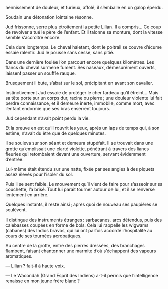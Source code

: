 hennissement de douleur, et furieux, affolé, il s’emballe en un galop éperdu.

Soudain une détonation lointaine résonne.

Jud frissonne, serre plus étroitement la petite Lilian. Il a compris… Ce
coup de revolver a tué le père de l’enfant. Et il talonne sa monture, dont la
vitesse semble s’accroître encore.

Cela dure longtemps. Le cheval haletant, dont le poitrail se couvre d’écume
essaie ralentir. Jud le pousse sans cesse, sans pitié.

Dans une dernière foulée l’on parcourt encore quelques kilomètres. Les
flancs du cheval surmené fument. Ses naseaux, démesurément ouverts, laissent passer un souffle rauque.

Brusquement il bute, s’abat sur le sol, précipitant en avant son cavalier.

Instinctivement Jud essaie de protéger le cher fardeau qu’il étreint… Mais sa tête porte sur un corps dur, racine ou pierre ; une douleur violente
lui fait perdre connaissance, et il demeure inerte, immobile, comme mort,
avec l’enfant endormie que ses bras enserrent toujours.

Jud cependant n’avait point perdu la vie.

Et la preuve en est qu’il rouvrit les yeux, après un laps de temps qui, à
son estime, n’avait du être que de quelques minutes.

Il se souleva sur son séant et demeura stupéfait. Il se trouvait dans une
grotte qu’emplissait une clarté violette, pénétrant à travers des lianes fleuries qui retombaient devant une ouverture, servant évidemment d’entrée.

Lui-même était étendu sur une natte, fixée par ses angles à des piquets assez élevés pour l’isoler du sol.

Puis il se sent faible. Le mouvement qu’il vient de faire pour s’asseoir sur
sa couchette, l’a brisé. Tout lui parait tourner autour de lui, et il se renverse lentement en arrière.

Quelques instants, il reste ainsi ; après quoi de nouveau ses paupières se soulèvent.

Il distingue des instruments étranges : sarbacanes, arcs détendus, puis des
calebasses coupées en forme de bols. Cela lui rappelle les wigwams (cabanes)
des Indios bravos, qui lui ont parfois accordé l’hospitalité au cours de ses 
tournées acrobatiques.

Au centre de la grotte, entre des pierres dressées, des branchages flambent,
faisant chantonner une marmite d’où s’échappent des vapeurs aromatiques.

— Lilian ? fait-il à haute voix.

— Le Wacondah (Grand Esprit des Indiens) a-t-il permis que l’intelligence renaisse en mon jeune frère blanc ?
